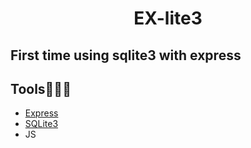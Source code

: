 # <div align="center">EX-lite3</div>
## First time using sqlite3 with express

## Tools🔧👨‍💻


- [Express](https://expressjs.com/)
- [SQLite3](https://www.npmjs.com/package/sqlite3)
- JS
  

